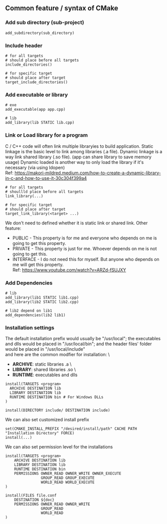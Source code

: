 ## Common feature / syntax of CMake

### Add sub directory (sub-project)
```console
add_subdirectory(sub_directory)
```

### Include header
```console
# for all targets
# should place before all targets
include_directories()

# for specific target
# should place after target
target_include_directories()
```

### Add executable or library
```console
# exe
add_executable(app app.cpp)

# lib
add_library(lib STATIC lib.cpp)
```

### Link or Load library for a program 
C / C++ code will often link multiple libraryies to build application.
Static linkage is the basic level to link among libraries (.a file).
Dynamic linkage is a way link shared library (.so file). (app can share library to save memory usage)
Dynamic loaded is another way to only load the library if it's necessary (via using ldopen) \
Ref: https://makori-mildred.medium.com/how-to-create-a-dynamic-library-in-c-and-how-to-use-it-30c304f399a4
```console
# for all targets
# shoullld place before all targets
link_library(...)

# for specific target
# should place after target
target_link_library(<target> ...)
```
We don't need to defined whether it is static link or shared link.
Other feature:
- PUBLIC - This property is for me and everyone who depends on me is going to get this property.
- PRIVATE - This property is just for me. Whoever depends on me is not going to get this.
- INTERFACE - I do not need this for myself. But anyone who depends on me will get this property. \
Ref: https://www.youtube.com/watch?v=ARZd-fSUJXY

### Add Dependencies
```console
# lib
add_library(lib1 STATIC lib1.cpp)
add_library(lib2 STATIC lib2.cpp)

# lib2 depend on lib1
add_dependencies(lib2 lib1)
```

### Installation settings
The default installation prefix would usually be "/usr/local"; the executables and dlls would be placed in "/usr/local/bin"; and the header files' folder would be placed in "/usr/local/include" \
and here are the common modfier for installation: \
- **ARCHIVE**: static libraries .a \
- **LIBRARY**: shared libraries .so \
- **RUNTIME**: executables and dlls
```console
install(TARGETS <program>
  ARCHIVE DESTINATION lib
  LIBRARY DESTINATION lib
  RUNTIME DESTINATION bin # For Windows DLLs
)

install(DIRECTORY include/ DESTINATION include)
```
We can also set customized install prefix
```console
set(CMAKE_INSTALL_PREFIX "/desired/install/path" CACHE PATH "Installation Directory" FORCE)
install(...)
```
We can also set permission level for the installations
```console
install(TARGETS <program>
    ARCHIVE DESTINATION lib
    LIBRARY DESTINATION lib
    RUNTIME DESTINATION bin
    PERMISSIONS OWNER_READ OWNER_WRITE OWNER_EXECUTE
                GROUP_READ GROUP_EXECUTE
                WORLD_READ WORLD_EXECUTE
)

install(FILES file.conf
    DESTINATION ${doc}
    PERMISSIONS OWNER_READ OWNER_WRITE
                GROUP_READ
                WORLD_READ
)
```
